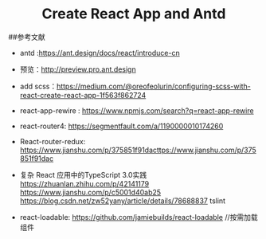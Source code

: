 <h1 align="center">Create React App and Antd</h1>

##参考文献

- antd :https://ant.design/docs/react/introduce-cn
- 预览：http://preview.pro.ant.design
- add scss：https://medium.com/@oreofeolurin/configuring-scss-with-react-create-react-app-1f563f862724
- react-app-rewire : https://www.npmjs.com/search?q=react-app-rewire 
- react-router4: https://segmentfault.com/a/1190000010174260

- React-router-redux: https://www.jianshu.com/p/375851f91dacttps://www.jianshu.com/p/375851f91dac

- 复杂 React 应用中的TypeScript 3.0实践 https://zhuanlan.zhihu.com/p/42141179
https://www.jianshu.com/p/c5001d40ab25
https://blog.csdn.net/zw52yany/article/details/78688837 tslint


- react-loadable: https://github.com/jamiebuilds/react-loadable //按需加载组件  